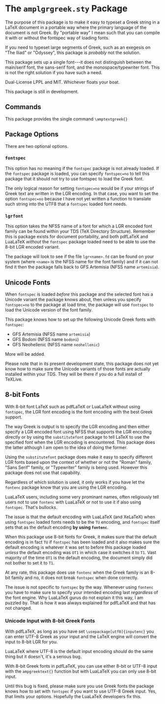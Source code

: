 The `amplgrgreek.sty` Package
=============================

The purpose of this package is to make it easy to typeset a Greek string in a
LaTeX document in a portable way where the primary language of the document is
not Greek. By "portable way" I mean such that you can compile it with or without
the fontspec way of loading fonts.

If you need to typeset large segments of Greek, such as an exegesis on "The
Iliad" or "Odyssey", this package is *probably* not the solution.

This package sets up a single font---it does not distinguish between the
main/serif font, the sans-serif font, and the monospace/typewriter font. This is
not the right solution if you have such a need.

Dual-License LPPL and MIT. Whichever floats your boat.

This package is still in development.


Commands
--------

This package provides the single command `\amptextgreek{}`


Package Options
---------------

There are two optional options.

### `fontspec`

This option has no meaning if the `fontspec` package is not already loaded. If
the `fontspec` package is loaded, you can specify `fontspec=no` to tell this
package that it should not try to use fontspec to load the Greek font.

The only logical reason for setting `fontspec=no` would be if your strings of
Greek text are written in the LGR encoding. In that case, you want to set the
option `fontspec=no` because I have not yet written a function to translate such
string into the UTF8 that a `fontspec` loaded font needs.

### `lgrfont`

This option takes the NFSS name of a font for which a LGR encoded font family
can be found within your TDS (TeX Directory Structure). Remember this is package
exists for document portability, and both pdfLaTeX and LuaLaTeX *without* the
`fontspec` package loaded need to be able to use the 8-bit LGR encoded variant.

The package will look to see if the file `lgr<name>.fd` can be found on your
system (where `<name>` is the NFSS name for the font family) and if it can not
find it then the package falls back to GFS Artemisia (NFSS name `artemisia`).


Unicode Fonts
-------------

When `fontspec` is loaded *before* this package and the selected font has a
Unicode variant the package knows about, then unless you specify `fontspec=no`
to the package at load time, the package will use `fontspec` to load the Unicode
version of the font family.

This package knows how to set up the following Unicode Greek fonts with
`fontspec`:

* GFS Artemisia (NFSS name `artemisia`)
* GFS Bodoni (NFSS name `bodoni`)
* GFS Neohellenic (NFSS name `neohellenic`)

More will be added.

Please note that in its present development state, this package does not yet
know how to make sure the Unicode variants of those fonts are actually installed
within your TDS. They will be there if you do a full install of TeXLive.


8-bit Fonts
-----------

With 8-bit font LaTeX such as pdfLaTeX or LuaLaTeX without using `fontspec`, the
LGR font encoding is the font encoding with the best Greek support.

The way Greek is output is to specify the LGR encoding and then either specify a
LGR encoded font using NFSS that supports the LGR encoding directly or by using
the `substitutefont` package to tell LaTeX to use the specified font when the
LGR encoding is encountered. This package does the latter although I am open to
the idea of doing the former.

Using the `substitutefont` package does make it easy to specify different LGR
fonts based upon the context of whether or not the "Roman" family, "Sans Serif"
family, or "Typewriter" family is being used. However this package does not use
that capability.

Regardless of which solution is used, it only works if you have let the
`fontenc` package know that you are using the LGR encoding.

LuaLaTeX users, including some very prominant names, often religiously tell
users not to use `fontenc` with LuaLaTeX or not to use it if also using
`fontspec`. That's bullocks.

The issue is that the default encoding with LuaLaTeX (and XeLaTeX) when using
`fontspec` loaded fonts needs to be the `TU` encoding, and `fontspec` itself
sets that as the default encoding __by using `fontenc`__.

When this package use 8-bit fonts for Greek, it makes sure that the default
encoding is in fact `TU` if `fontspec` has been loaded and it also makes sure
the default encoding is whatever it was set to before this package loaded
*unless* the default encoding was `OT1` in which case it switches it to `T1`.
Vast majority of the time `OT1` is the default encoding, the document simply did
not bother to set it to `T1`.

At any rate, this package does use `fontenc` when the Greek family is an 8-bit
family and no, it does not break `fontspec` when done correctly.

The issue is not specific to `fontspec` by the way. Whenever using `fontenc`
you have to make sure to specify your intended encoding last *regardless* of the
font engine. Why LuaLaTeX gurus do not explain it this way, I am puzzled by.
That is how it was always explained for pdfLaTeX and that has not changed.

### Unicode Input with 8-bit Greek Fonts

With pdfLaTeX, as long as you have set `\usepackage[utf8]{inputenc}` you can
enter UTF-8 Greek as your input and the LaTeX engine will convert the input to
8-bit LGR for you.

LuaLaTeX where UTF-8 is the default input encoding *should* do the same thing
but it doesn't, it's a serious bug.

With 8-bit Greek fonts in pdfLaTeX, you can use either 8-bit or UTF-8 input with
the `ampgreektext{}` function but with LuaLaTeX you can only use 8-bit input.

Until this bug is fixed, please make sure you use Greek fonts the package knows
how to set with `fontspec` if you want to use UTF-8 Greek input. Yes, that
limits your options. Hopefully the LuaLaTeX developers fix this.



